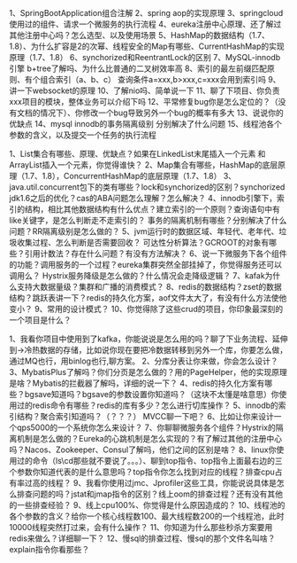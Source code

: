 1、SpringBootApplication组合注解
2、spring aop的实现原理
3、springcloud使用过的组件、请求一个微服务的执行流程
4、eureka注册中心原理、还了解过其他注册中心吗？怎么选型、以及使用场景
5、HashMap的数据结构（1.7、1.8）、为什么扩容是2的次幂、线程安全的Map有哪些、CurrentHashMap的实现原理（1.7、1.8）
6、synchorized和ReentrantLock的区别
7、MySQL-innodb引擎 b+tree了解吗、为什么比普通的二叉树效率高
8、索引的最左前缀匹配原则、有个组合索引（a、b、c） 查询条件a=xxx,b>xxx,c=xxx会用到索引吗
9、讲一下websocket的原理
10、了解nio吗、简单说一下
11、聊了下项目、你负责xxx项目的模块，整体业务可以介绍下吗
12、平常修复bug你是怎么定位的？（没有文档的情况下）、你修改一个bug导致另外一个bug的概率有多大
13、说说你的优缺点
14、mysql innodb的事务隔离级别 分别解决了什么问题
15、线程池各个参数的含义，以及提交一个任务的执行流程

1、List集合有哪些、原理、优缺点？如果在LinkedList末尾插入一个元素 和 ArrayList插入一个元素，你觉得谁快？
2、Map集合有哪些，HashMap的底层原理（1.7、1.8），ConcurrentHashMap的底层原理（1.7、1.8）
3、java.util.concurrent包下的类有哪些？lock和synchorized的区别？synchorized jdk1.6之后的优化？cas的ABA问题怎么理解？怎么解决？
4、innodb引擎下，索引的结构，相比其他数据结构有什么优点？建立索引的一个原则？查询语句中有like关键字，是怎么判断走不走索引的？
事务的隔离机制有哪些？分别解决了什么问题？RR隔离级别是怎么做的？
5、jvm运行时的数据区域、年轻代、老年代、垃圾收集过程、怎么判断是否需要回收？
可达性分析算法？GCROOT的对象有哪些？引用计数法？存在什么问题？有没有方法解决？
6、说一下微服务下各个组件的功能？调用服务的一个过程？eureka集群突然全部挂掉了，你觉得服务还可以调用么？
Hystrix服务降级是怎么做的？什么情况会走降级逻辑？
7、kafak为什么支持大数据量级？集群和广播的消费模式？
8、redis的数据结构？zset的数据结构？跳跃表讲一下？redis的持久化方案，aof文件太大了，有没有什么方法使他变小？
9、常用的设计模式？
10、你觉得除了这些crud的项目，你印象最深刻的一个项目是什么？

1、我看你项目中使用到了kafka，你能说说是怎么用的吗？聊了下业务流程、延伸到->冷热数据的存储，比如说你现在要把冷数据转移到另外一个库，你要怎么做，通过MQ也行，用binlog也行,聊方案。
2、分库分表让你来做，你会怎么设计？
3、MybatisPlus了解吗？你们分页是怎么做的？用的PageHelper，他的实现原理是啥？Mybatis的拦截器了解吗，详细的说一下？
4、redis的持久化方案有哪些？bgsave知道吗？bgsave的参数设置你知道吗？（这块不太懂是啥意思）你使用过的redis命令有哪些？redis的库有多少？怎么进行切库操作？
5、innodb的索引结构？聚合索引知道吗？（？？？） MVCC聊一下吧？
6、比如让你来设计一个qps5000的一个系统你怎么来设计？
7、你聊聊微服务各个组件？Hystrix的隔离机制是怎么做的？Eureka的心跳机制是怎么实现的？有了解过其他的注册中心吗？Nacos、Zookeeper、Consul了解吗，他们之间的区别是啥？
8、linux你使用过的命令（ls\cd那些就不要说了。。。）、聊到top指令、top指令上面最右边的三个参数你知道代表的是什么意思吗？top指令你怎么找到对应的线程？排查cpu占有率过高的线程？
9、我看你使用过jmc、Jprofiler这些工具，你能说说具体是怎么排查问题的吗？jstat和jmap指令的区别？线上oom的排查过程？还有没有其他的一些排查经验？
9、线上cpu100%、你觉得是什么原因造成的？
10、线程池的各个参数的含义？给你一个核心线程数100、最大线程数200的一个线程池，此时10000线程突然打过来，会有什么操作？
11、你知道为什么那些秒杀方案要用redis来做么？详细聊一下？
12、慢sql的排查过程、慢sql的那个文件名叫啥？explain指令你看那些？    